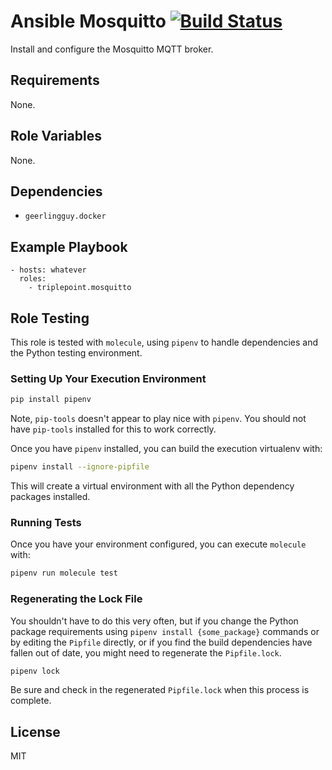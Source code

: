# Ansible Mosquitto [![Build Status](https://travis-ci.org/triplepoint/ansible-mosquitto.svg?branch=master)](https://travis-ci.org/triplepoint/ansible-mosquitto)
Install and configure the Mosquitto MQTT broker.

## Requirements
None.

## Role Variables
None.

## Dependencies
- `geerlingguy.docker`

## Example Playbook
    - hosts: whatever
      roles:
        - triplepoint.mosquitto

## Role Testing
This role is tested with `molecule`, using `pipenv` to handle dependencies and the Python testing environment.

### Setting Up Your Execution Environment
``` sh
pip install pipenv
```
Note, `pip-tools` doesn't appear to play nice with `pipenv`.  You should not have `pip-tools` installed for this to work correctly.

Once you have `pipenv` installed, you can build the execution virtualenv with:
``` sh
pipenv install --ignore-pipfile
```
This will create a virtual environment with all the Python dependency packages installed.

### Running Tests
Once you have your environment configured, you can execute `molecule` with:
``` sh
pipenv run molecule test
```

### Regenerating the Lock File
You shouldn't have to do this very often, but if you change the Python package requirements using `pipenv install {some_package}` commands or by editing the `Pipfile` directly, or if you find the build dependencies have fallen out of date, you might need to regenerate the `Pipfile.lock`.
``` sh
pipenv lock
```
Be sure and check in the regenerated `Pipfile.lock` when this process is complete.

## License
MIT
